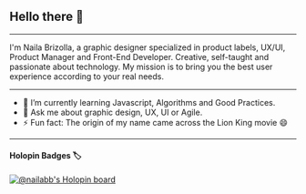 ## Hello there 👋
___
I'm Naila Brizolla, a graphic designer specialized in product labels, UX/UI, Product Manager and Front-End Developer. 
Creative, self-taught and passionate about technology. 
My mission is to bring you the best user experience according to your real needs. 

___

- 🌱 I’m currently learning Javascript, Algorithms and Good Practices.
- 💬 Ask me about graphic design, UX, UI or Agile.
- ⚡ Fun fact: The origin of my name came across the Lion King movie 😄

___
####  Holopin Badges 🏷️

[![@nailabb's Holopin board](https://holopin.io/api/user/board?user=nailabb)](https://holopin.io/@nailabb)
